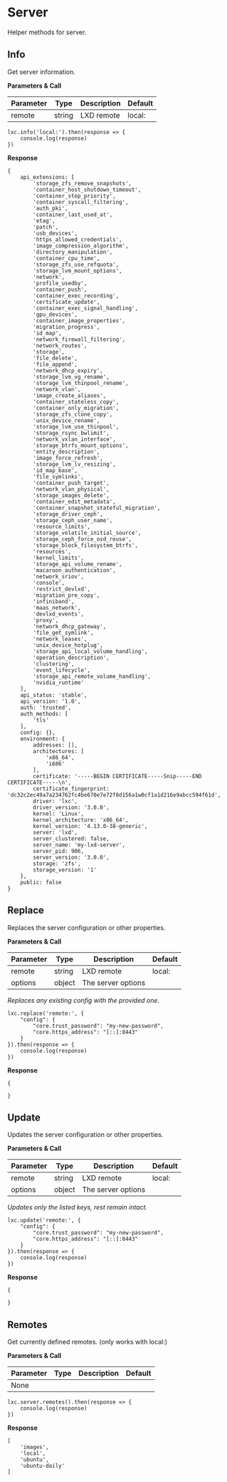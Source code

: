 # Server

Helper methods for server.

## Info

Get server information.

**Parameters & Call**

| Parameter    | Type          | Description   | Default       |
| ----------   | ------------- | ------------- | ------------- | 
| remote       | string        | LXD remote    | local:        |

```
lxc.info('local:').then(response => {
    console.log(response)
})
```

**Response**
```
{
	api_extensions: [
		'storage_zfs_remove_snapshots',
		'container_host_shutdown_timeout',
		'container_stop_priority',
		'container_syscall_filtering',
		'auth_pki',
		'container_last_used_at',
		'etag',
		'patch',
		'usb_devices',
		'https_allowed_credentials',
		'image_compression_algorithm',
		'directory_manipulation',
		'container_cpu_time',
		'storage_zfs_use_refquota',
		'storage_lvm_mount_options',
		'network',
		'profile_usedby',
		'container_push',
		'container_exec_recording',
		'certificate_update',
		'container_exec_signal_handling',
		'gpu_devices',
		'container_image_properties',
		'migration_progress',
		'id_map',
		'network_firewall_filtering',
		'network_routes',
		'storage',
		'file_delete',
		'file_append',
		'network_dhcp_expiry',
		'storage_lvm_vg_rename',
		'storage_lvm_thinpool_rename',
		'network_vlan',
		'image_create_aliases',
		'container_stateless_copy',
		'container_only_migration',
		'storage_zfs_clone_copy',
		'unix_device_rename',
		'storage_lvm_use_thinpool',
		'storage_rsync_bwlimit',
		'network_vxlan_interface',
		'storage_btrfs_mount_options',
		'entity_description',
		'image_force_refresh',
		'storage_lvm_lv_resizing',
		'id_map_base',
		'file_symlinks',
		'container_push_target',
		'network_vlan_physical',
		'storage_images_delete',
		'container_edit_metadata',
		'container_snapshot_stateful_migration',
		'storage_driver_ceph',
		'storage_ceph_user_name',
		'resource_limits',
		'storage_volatile_initial_source',
		'storage_ceph_force_osd_reuse',
		'storage_block_filesystem_btrfs',
		'resources',
		'kernel_limits',
		'storage_api_volume_rename',
		'macaroon_authentication',
		'network_sriov',
		'console',
		'restrict_devlxd',
		'migration_pre_copy',
		'infiniband',
		'maas_network',
		'devlxd_events',
		'proxy',
		'network_dhcp_gateway',
		'file_get_symlink',
		'network_leases',
		'unix_device_hotplug',
		'storage_api_local_volume_handling',
		'operation_description',
		'clustering',
		'event_lifecycle',
		'storage_api_remote_volume_handling',
		'nvidia_runtime'
	],
	api_status: 'stable',
	api_version: '1.0',
	auth: 'trusted',
	auth_methods: [
		'tls'
	],
	config: {},
	environment: {
		addresses: [],
		architectures: [
			'x86_64',
			'i686'
		],
		certificate: '-----BEGIN CERTIFICATE-----Snip-----END CERTIFICATE-----\n',
		certificate_fingerprint: 'dc32c2ec49a7a234762fc4be670e7e72f8d156a1w0cf1a1d216e9abcc594f61d',
		driver: 'lxc',
		driver_version: '3.0.0',
		kernel: 'Linux',
		kernel_architecture: 'x86_64',
		kernel_version: '4.13.0-38-generic',
		server: 'lxd',
		server_clustered: false,
		server_name: 'my-lxd-server',
		server_pid: 906,
		server_version: '3.0.0',
		storage: 'zfs',
		storage_version: '1'
	},
	public: false
}
```

## Replace

Replaces the server configuration or other properties.

**Parameters & Call**

| Parameter    | Type          | Description   | Default       |
| ----------   | ------------- | ------------- | ------------- | 
| remote       | string        | LXD remote    | local:        |
| options      | object        | The server options |  |

<em>Replaces any existing config with the provided one.</em>

```
lxc.replace('remote:', {
    "config": {
        "core.trust_password": "my-new-password",
        "core.https_address": "[::]:8443"
    }
}).then(response => {
    console.log(response)
})
```

**Response**
```
{
	
}
```

## Update

Updates the server configuration or other properties.

**Parameters & Call**

| Parameter    | Type          | Description   | Default       |
| ----------   | ------------- | ------------- | ------------- | 
| remote       | string        | LXD remote    | local:        |
| options      | object        | The server options |  |

<em>Updates only the listed keys, rest remain intact.</em>

```
lxc.update('remote:', {
    "config": {
        "core.trust_password": "my-new-password",
        "core.https_address": "[::]:8443"
    }
}).then(response => {
    console.log(response)
})
```

**Response**
```
{
	
}
```

## Remotes

Get currently defined remotes. (only works with local:)

**Parameters & Call**

| Parameter    | Type          | Description   | Default       |
| ----------   | ------------- | ------------- | ------------- | 
| None         |               |               |               | 

```
lxc.server.remotes().then(response => {
    console.log(response)
})
```

**Response**
```
[
	'images',
	'local',
	'ubuntu',
	'ubuntu-daily'
]
```
